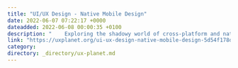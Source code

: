 ```yaml
---
title: "UI/UX Design - Native Mobile Design"
date: 2022-06-07 07:22:17 +0000
dateadded: 2022-06-08 00:00:35 +0100
description: "    Exploring the shadowy world of cross-platform and native application design for iOS and Android.  Continue reading on UX Planet »  "
link: "https://uxplanet.org/ui-ux-design-native-mobile-design-5d54f178d812?source=rss----819cc2aaeee0---4"
category:
directory: _directory/ux-planet.md
---
```

